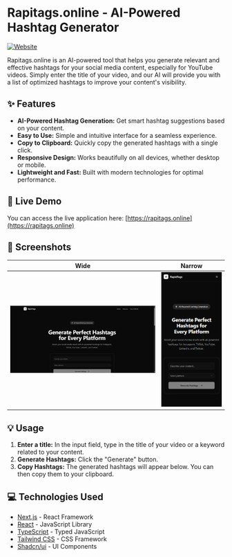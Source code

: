 # Rapitags.online - AI-Powered Hashtag Generator

[![Website](https://img.shields.io/badge/Website-rapitags.online-blue)](https://rapitags.online)

Rapitags.online is an AI-powered tool that helps you generate relevant and effective hashtags for your social media content, especially for YouTube videos. Simply enter the title of your video, and our AI will provide you with a list of optimized hashtags to improve your content's visibility.

## ✨ Features

* **AI-Powered Hashtag Generation:** Get smart hashtag suggestions based on your content.
* **Easy to Use:** Simple and intuitive interface for a seamless experience.
* **Copy to Clipboard:** Quickly copy the generated hashtags with a single click.
* **Responsive Design:** Works beautifully on all devices, whether desktop or mobile.
* **Lightweight and Fast:** Built with modern technologies for optimal performance.

## 🚀 Live Demo

You can access the live application here: [https://rapitags.online](https://rapitags.online)

## 📸 Screenshots

| Wide                                   | Narrow                                 |
| -------------------------------------- | -------------------------------------- |
| ![Wide Screenshot](public/screenshots/wide.png) | ![Narrow Screenshot](public/screenshots/narrow.png) |

## 💡 Usage

1. **Enter a title:** In the input field, type in the title of your video or a keyword related to your content.
2. **Generate Hashtags:** Click the "Generate" button.
3. **Copy Hashtags:** The generated hashtags will appear below. You can then copy them to your clipboard.

## 💻 Technologies Used

* [Next.js](https://nextjs.org/) - React Framework
* [React](https://reactjs.org/) - JavaScript Library
* [TypeScript](https://www.typescriptlang.org/) - Typed JavaScript
* [Tailwind CSS](https://tailwindcss.com/) - CSS Framework
* [Shadcn/ui](https://ui.shadcn.com/) - UI Components
